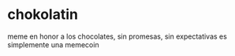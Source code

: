 # chokolatin
meme en honor a los chocolates, sin promesas, sin expectativas es simplemente una memecoin
